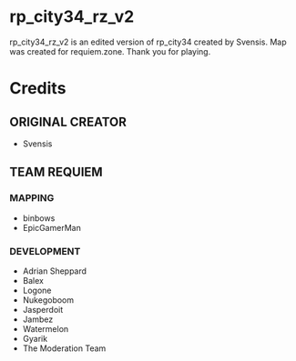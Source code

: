 # rp_city34_rz_v2
rp_city34_rz_v2 is an edited version of rp_city34 created by Svensis.
Map was created for requiem.zone.
Thank you for playing.

# Credits

## ORIGINAL CREATOR

  - Svensis

## TEAM REQUIEM

### MAPPING

- binbows
- EpicGamerMan

### DEVELOPMENT

- Adrian Sheppard 
- Balex
- Logone
- Nukegoboom
- Jasperdoit
- Jambez
- Watermelon
- Gyarik
- The Moderation Team

